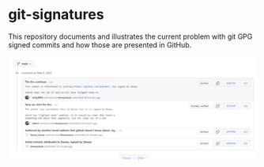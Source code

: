 # git-signatures

This repository documents and illustrates the current problem with git GPG signed commits and how those are presented in GitHub.


![view in github.com](./GithubViewOfSignatures.png)